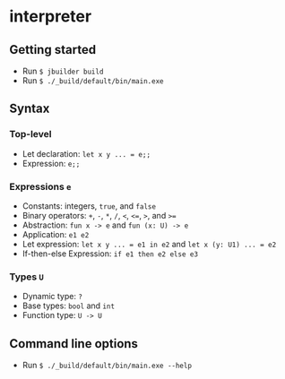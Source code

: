 # interpreter
## Getting started
- Run `$ jbuilder build`
- Run `$ ./_build/default/bin/main.exe`

## Syntax
### Top-level
- Let declaration: `let x y ... = e;;`
- Expression: `e;;`

### Expressions `e`
- Constants: integers, `true`, and `false`
- Binary operators: `+`, `-`, `*`, `/`, `<`, `<=`, `>`, and `>=`
- Abstraction: `fun x -> e` and `fun (x: U) -> e`
- Application: `e1 e2`
- Let expression: `let x y ... = e1 in e2` and `let x (y: U1) ... = e2`
- If-then-else Expression: `if e1 then e2 else e3`

### Types `U`
- Dynamic type: `?`
- Base types: `bool` and `int`
- Function type: `U -> U`

## Command line options
- Run `$ ./_build/default/bin/main.exe --help`
